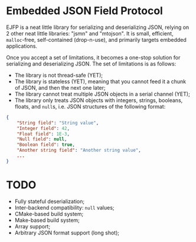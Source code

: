 # Embedded JSON Field Protocol

EJFP is a neat little library for serializing and deserializing JSON, relying
on 2 other neat little libraries: "jsmn" and "mtojson". It is small, efficient,
`malloc`-free, self-contained (drop-n-use), and primarily targets embedded
applications.

Once you accept a set of limitations, it becomes a one-stop solution for
serializing and deserializing JSON. The set of limitations is as follows:

- The library is not thread-safe (YET);
- The library is stateless (YET), meaning that you cannot feed it a chunk of
  JSON, and then the next one later;
- The library cannot treat multiple JSON objects in a serial channel (YET);
- The library only treats JSON objects with integers, strings, booleans,
  floats, and `null`s, i.e. JSON structures of the following format:

```json
{
	"String field": "String value",
	"Integer field": 42,
	"Float field": 1E-3,
	"Null field": null,
	"Boolean field": true,
	"Another string field": "Another string value",
	...
}
```

# TODO

- Fully stateful deserialization;
- Inter-backend compatibility: `null` values;
- CMake-based build system;
- Make-based build system;
- Array support;
- Arbitrary JSON format support (long shot);

